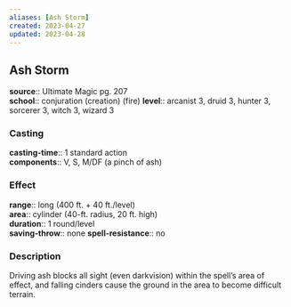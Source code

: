 ```yaml
---
aliases: [Ash Storm]
created: 2023-04-27
updated: 2023-04-28
---
```


## Ash Storm

**source**:: Ultimate Magic pg. 207  
**school**:: conjuration (creation) (fire)
**level**:: arcanist 3, druid 3, hunter 3, sorcerer 3, witch 3, wizard 3

### Casting

**casting-time**:: 1 standard action  
**components**:: V, S, M/DF (a pinch of ash)

### Effect

**range**:: long (400 ft. + 40 ft./level)  
**area**:: cylinder (40-ft. radius, 20 ft. high)  
**duration**:: 1 round/level  
**saving-throw**:: none
**spell-resistance**:: no

### Description

Driving ash blocks all sight (even darkvision) within the spell’s area of effect, and falling cinders cause the ground in the area to become difficult terrain.

